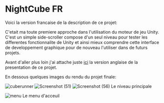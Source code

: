 # NightCube FR

Voici la version francaise de la description de ce projet:

C'etait ma toute premiere approche dans l'utilisation du moteur de jeu Unity.
C'est un simple side-scroller compose d'un seul niveau pour tester les differentes fonctionnalite de Unity et ainsi mieux comprendre cette interface de developpement graphique pour de nouveau l'utiliser dans de futurs projets.

Avant d'aller plus loin j'ai attache juste [ici](README.md) la version anglaise de la presentation de ce projet.

En dessous quelques images du rendu du projet finale:

![cuberunner](https://user-images.githubusercontent.com/106030110/169709484-1bee6272-9a79-4dbd-bad8-451712a7818a.png) 
![Screenshot (51)](https://user-images.githubusercontent.com/106030110/172678391-49be410d-960a-4a79-9606-7b02abcb6e38.png)
![Screenshot (56)](https://user-images.githubusercontent.com/106030110/172678577-9d60b86d-6569-481d-a186-daf855b7a78c.png)
Le niveau principale


![menu](https://user-images.githubusercontent.com/106030110/169709534-6049eae6-8a0a-4145-87bb-054f5a64d793.png)
Le menu d'acceuil
